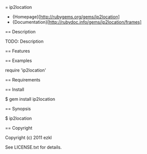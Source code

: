 = ip2location

* {Homepage}[http://rubygems.org/gems/ip2location]
* {Documentation}[http://rubydoc.info/gems/ip2location/frames]

== Description

TODO: Description

== Features

== Examples

  require 'ip2location'

== Requirements

== Install

  $ gem install ip2location

== Synopsis

  $ ip2location

== Copyright

Copyright (c) 2011 ezkl

See LICENSE.txt for details.
